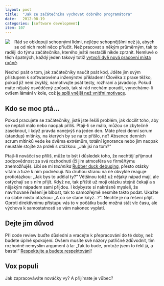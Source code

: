 ```yaml
---
layout: post
title:  "Jak ze začátečníka vychovat dobrého programátora"
date:   2012-08-19
categories: [software development]
item: 107
---
```

<div style="float: left; margin: 0 1em 1em 0; text-align: center;"><a href="http://www.flickr.com/photos/bantercz/7817532452/in/photostream/"><img src="http://farm8.staticflickr.com/7107/7817532452_9714719311_m.jpg" /></a></div> Rád se obklopuji schopnými lidmi, nejlépe schopnějšími než já, abych se od nich mohl něco přiučit. Než pracovat s někým průměrným, tak to raději do týmu začátečníka, kterého ještě nestačili nikde zprznit. Nemluvě o těch špatných, každý jeden takový totiž <a href="http://www.sigsoft.org/SEN/parnas.html">vytvoří dvě nová pracovní místa ročně</a>.
<!--more-->

Nechci psát o tom, jak začátečníky naučit psát kód. Jděte jim svým přístupem k softwarovému inženýrství přikladem! Člověka z praxe těžko, pokud již není zvyklý, namotivujte psát testy, rozhraní a javadocy. Pokud máte nějaký osvědčený způsob, tak si rád nechám poradit, vynecháme-li ovšem lámání v kole, což <a href="http://www.youtube.com/watch?v=7cnxm-OatVs">je spíš vnější než vnitřní motivace</a>.

Kdo se moc ptá...
------

Pokud pracujete se začátečníky, jistě jste řešili problém, jak docílit toho, aby se neptali málo nebo naopak příliš. Ptají-li se málo, můžou se zbytečně zaseknout, i když pravda nanejvýš na jeden den. Máte přeci denní scrum (standup) mítinky, na kterých by se na to přišlo, ne? Absence denních scrum mítinků vede ke dvěma extrémům, totální ignorance nebo jim naopak neustále stojíte za prdelí s otázkou: „Jak jsi na tom?“

Ptají-li nováčci se příliš, může to být i důsledek toho, že nechtějí přijmout zodpovědnost za svá rozhodnutí (či jim atmosféra ve firmě/týmu znemožňujě). Líbí se mi <i>technika</i> <a href="http://www.codinghorror.com/blog/2012/03/rubber-duck-problem-solving.html">Rubber duck debuging</a>, přesto otázky vítám a tuze k nim podněcuji. Na druhou stranu na ně obvykle reaguje protiotázkou: „Jak bys to udělal ty?“ Většinou totiž už nějaký nápad mají, ale ostýchají se s ním přijít. Když ne, tak příště už mojí otázku stejně čekají a s nějakým nápadem sami přijdou. I kdybyste si nakrásně mysleli, že navrhované řešení je blbost, tak to samozřejmě nesmíte takto podat. Ukažte na slabé místo otázkou: „A co se stane  když...?“. Nechte je na řešení přijít. Oproti direktivnímu přístupu vás to v počátku bude možná stát víc času, ale výchova k samostatnosti se vám nakonec vyplatí.

Dejte jim důvod
------

Při code review buďte důslední a vracejte k přepracování do té doby, než budete úplně spokojení. Ovšem musíte své názory patřičně zdůvodnit, tím rozhodně nemyslím argument à la: „Tak to bude, protože jsem to řekl já, a basta!“ <a href="http://www.kosmas.cz/detail.asp?cislo=157570&amp;afil=1102">Respektujte a budete respektováni</a>! 

Vox populi
------

Jak zapracováváte nováčky vy? A přijímate je vůbec?